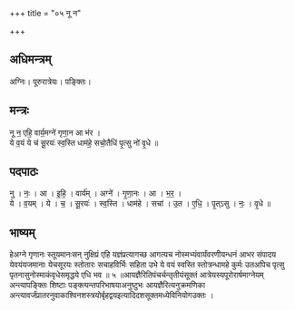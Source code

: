 +++
title = "०५ नू न"

+++
## अधिमन्त्रम्
अग्निः। पूरुरात्रेयः। पङ्क्तिः।

## मन्त्रः
नू न॒ एहि॒ वार्य॒मग्ने॑ गृणा॒न आ भ॑र ।  
ये व॒यं ये च॑ सू॒रयः॑ स्व॒स्ति धाम॑हे॒ सचो॒तैधि॑ पृ॒त्सु नो॑ वृ॒धे ॥

## पदपाठः
नु । नः॒ । आ । इ॒हि॒ । वार्य॑म् । अग्ने॑ । गृ॒णा॒नः । आ । भ॒र॒ ।  
ये । व॒यम् । ये । च॒ । सू॒रयः॑ । स्व॒स्ति । धाम॑हे । सचा॑ । उ॒त । ए॒धि॒ । पृ॒त्ऽसु । नः॒ । वृ॒धे ॥

## भाष्यम्
हेअग्ने गृणानः स्तूयमानःसन् नुक्षिप्रं एहि यज्ञंप्रत्यागच्छ आगत्यच नोस्मभ्यंवार्यंवरणीयन्धनं आभर संपादय येवयंयजमानाः येचसूरयः स्तोतारः सचाहविर्भिः सहिता उभे ये वयं स्वस्ति स्तोत्रन्धामहे कुर्मः उतअपिच पृत्सु पृतनासुनोस्माकंवृधेसमृद्धये एधि भव ॥ ५ ॥आयज्ञैरितिपंचर्चन्तृतीयंसूक्तं आत्रेयस्यपूरोरार्षमाग्नेयम् अन्त्यापङ्क्तिः शिष्टाः पङ्क्त्यन्तपरिभाषयाअनुष्टुभः आयज्ञैरित्यनुक्रमणिका अन्त्यावर्जंप्रातरनुवाकाश्विनशस्त्रयोर्बृहद्वयइत्यादिदशसूक्तमध्येविनियोगउक्तः ।